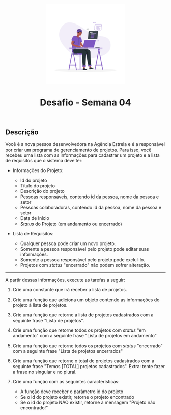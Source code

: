 <h1 align="center">
  <br>
  <img src="../assets/developer.png" alt="Front-End Checklist" width="250">
  <br>
    <br>
        Desafio - Semana 04
  <br>
  <br>
</h1>

## Descrição

Você é a nova pessoa desenvolvedora na Agência Estrela e é a responsável por criar um programa de gerenciamento de projetos. Para isso, você recebeu uma lista com as informações para cadastrar um projeto e a lista de requisitos que o sistema deve ter:

- Informações do Projeto:

  - Id do projeto
  - Título do projeto
  - Descrição do projeto
  - Pessoas responsáveis, contendo id da pessoa, nome da pessoa e setor
  - Pessoas colaboradoras, contendo id da pessoa, nome da pessoa e setor
  - Data de Início
  - _Status_ do Projeto (em andamento ou encerrado)

- Lista de Requisitos:
  - Qualquer pessoa pode criar um novo projeto.
  - Somente a pessoa responsável pelo projeto pode editar suas informações.
  - Somente a pessoa responsável pelo projeto pode excluí-lo.
  - Projetos com _status_ "encerrado" não podem sofrer alteração.

---

A partir dessas informações, execute as tarefas a seguir:

1. Crie uma constante que irá receber a lista de projetos.

2. Crie uma função que adiciona um objeto contendo as informações do projeto à lista de projetos.

3. Crie uma função que retorne a lista de projetos cadastrados com a seguinte frase "Lista de projetos".

4. Crie uma função que retorne todos os projetos com _status_ "em andamento" com a seguinte frase "Lista de projetos em andamento"

5. Crie uma função que retorne todos os projetos com _status_ "encerrado" com a seguinte frase "Lista de projetos encerrados"

6. Crie uma função que retorne o total de projetos cadastrados com a seguinte frase "Temos [TOTAL] projetos cadastrados". Extra: tente fazer a frase no singular e no plural.

7. Crie uma função com as seguintes características:

   - A função deve receber o parâmetro id do projeto
   - Se o id do projeto existir, retorne o projeto encontrado
   - Se o id do projeto NÃO existir, retorne a mensagem "Projeto não encontrado!"
